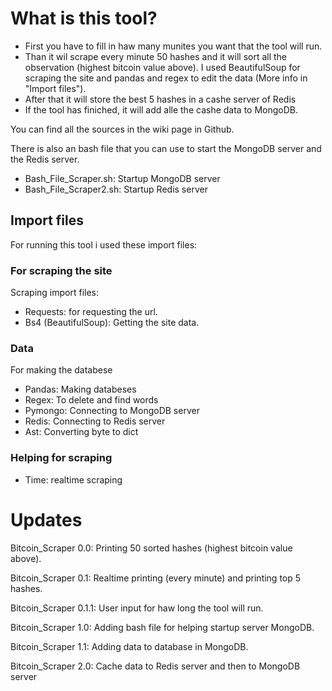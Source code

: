 # What is this tool?
- First you have to fill in haw many munites you want that the tool will run.
- Than it wil scrape every minute 50 hashes and it will sort all the observation (highest bitcoin value above).
    I used BeautifulSoup for scraping the site and pandas and regex to edit the data (More info in "Import files").
- After that it will store the best 5 hashes in a cashe server of Redis
- If the tool has finiched, it will add alle the cashe data to MongoDB.

You can find all the sources in the wiki page in Github.

There is also an bash file that you can use to start the MongoDB server and the Redis server.
- Bash_File_Scraper.sh: Startup MongoDB server
- Bash_File_Scraper2.sh: Startup Redis server

## Import files
For running this tool i used these import files:

### For scraping the site
Scraping import files:
- Requests: for requesting the url.
- Bs4 (BeautifulSoup): Getting the site data.
### Data
For making the databese
- Pandas: Making databeses
- Regex: To delete and find words
- Pymongo: Connecting to MongoDB server
- Redis: Connecting to Redis server
- Ast: Converting byte to dict
### Helping for scraping
- Time: realtime scraping

# Updates
Bitcoin_Scraper 0.0: Printing 50 sorted hashes (highest bitcoin value above).

Bitcoin_Scraper 0.1: Realtime printing (every minute) and printing top 5 hashes.

Bitcoin_Scraper 0.1.1: User input for haw long the tool will run.

Bitcoin_Scraper 1.0: Adding bash file for helping startup server MongoDB.

Bitcoin_Scraper 1.1: Adding data to database in MongoDB.

Bitcoin_Scraper 2.0: Cache data to Redis server and then to MongoDB server